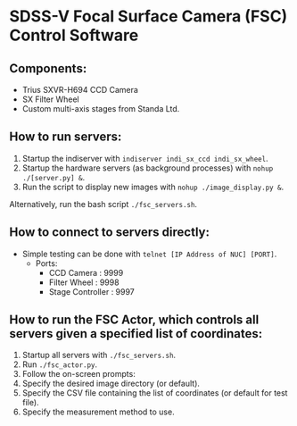 # SDSS-V Focal Surface Camera (FSC) Control Software

## Components:
- Trius SXVR-H694 CCD Camera
- SX Filter Wheel
- Custom multi-axis stages from Standa Ltd.

## How to run servers:
1. Startup the indiserver with ```indiserver indi_sx_ccd indi_sx_wheel```.
2. Startup the hardware servers (as background processes) with ```nohup ./[server.py] &```.
3. Run the script to display new images with ```nohup ./image_display.py &```.

Alternatively, run the bash script ```./fsc_servers.sh```.

## How to connect to servers directly:
- Simple testing can be done with ```telnet [IP Address of NUC] [PORT]```.
  - Ports:
    - CCD Camera : 9999
    - Filter Wheel : 9998
    - Stage Controller : 9997

## How to run the FSC Actor, which controls all servers given a specified list of coordinates:
1. Startup all servers with ```./fsc_servers.sh```.
2. Run ```./fsc_actor.py```.
3. Follow the on-screen prompts:
  1. Specify the desired image directory (or default).
  2. Specify the CSV file containing the list of coordinates (or default for test file).
  3. Specify the measurement method to use.

